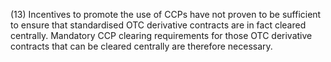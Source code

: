 (13) Incentives to promote the use of CCPs have not proven to be sufficient to ensure that standardised OTC derivative contracts are in fact cleared centrally. Mandatory CCP clearing requirements for those OTC derivative contracts that can be cleared centrally are therefore necessary.